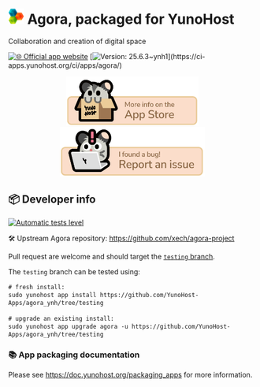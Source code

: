 <!--
N.B.: This README was automatically generated by <https://github.com/YunoHost/apps_tools/blob/main/readme_generator>
It shall NOT be edited by hand.
-->

<h1>
  <img src="https://raw.githubusercontent.com/YunoHost/apps/main/logos/agora.png" width="32px" alt="Logo of Agora">
  Agora, packaged for YunoHost
</h1>

Collaboration and creation of digital space

[![🌐 Official app website](https://img.shields.io/badge/Official_app_website-darkgreen?style=for-the-badge)](https://www.agora-project.net)
[![Version: 25.6.3~ynh1](https://img.shields.io/badge/Version-25.6.3~ynh1-rgba(0,150,0,1)?style=for-the-badge)](https://ci-apps.yunohost.org/ci/apps/agora/)

<div align="center">
<a href="https://apps.yunohost.org/app/agora"><img height="100px" src="https://github.com/YunoHost/yunohost-artwork/raw/refs/heads/main/badges/neopossum-badges/badge_more_info_on_the_appstore.svg"/></a>
<a href="https://github.com/YunoHost-Apps/agora_ynh/issues"><img height="100px" src="https://github.com/YunoHost/yunohost-artwork/raw/refs/heads/main/badges/neopossum-badges/badge_report_an_issue.svg"/></a>
</div>

## 📦 Developer info

[![Automatic tests level](https://apps.yunohost.org/badge/cilevel/agora)](https://ci-apps.yunohost.org/ci/apps/agora/)

🛠️ Upstream Agora repository: <https://github.com/xech/agora-project>

Pull request are welcome and should target the [`testing` branch](https://github.com/YunoHost-Apps/agora_ynh/tree/testing).

The `testing` branch can be tested using:
```
# fresh install:
sudo yunohost app install https://github.com/YunoHost-Apps/agora_ynh/tree/testing

# upgrade an existing install:
sudo yunohost app upgrade agora -u https://github.com/YunoHost-Apps/agora_ynh/tree/testing
```

### 📚 App packaging documentation

Please see <https://doc.yunohost.org/packaging_apps> for more information.
